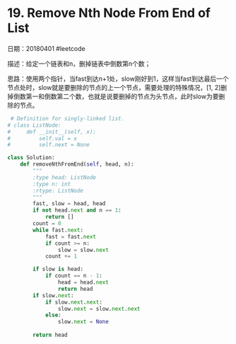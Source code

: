 # 19. Remove Nth Node From End of List
日期：20180401
#leetcode

描述：给定一个链表和n，删掉链表中倒数第n个数；

思路：使用两个指针，当fast到达n+1处，slow刚好到1，这样当fast到达最后一个节点处时，slow就是要删除的节点的上一个节点，需要处理的特殊情况，[1, 2]删掉倒数第一和倒数第二个数，也就是说要删掉的节点为头节点，此时slow为要删除的节点。

```python
 # Definition for singly-linked list.
# class ListNode:
#     def __init__(self, x):
#         self.val = x
#         self.next = None

class Solution:
    def removeNthFromEnd(self, head, n):
        """
        :type head: ListNode
        :type n: int
        :rtype: ListNode
        """
        fast, slow = head, head
        if not head.next and n == 1:
            return []
        count = 0
        while fast.next:
            fast = fast.next
            if count >= n:
                slow = slow.next
            count += 1

        if slow is head:
            if count == n - 1:
                head = head.next
                return head
        if slow.next:
            if slow.next.next:
                slow.next = slow.next.next
            else:
                slow.next = None
                 
        return head
            
```